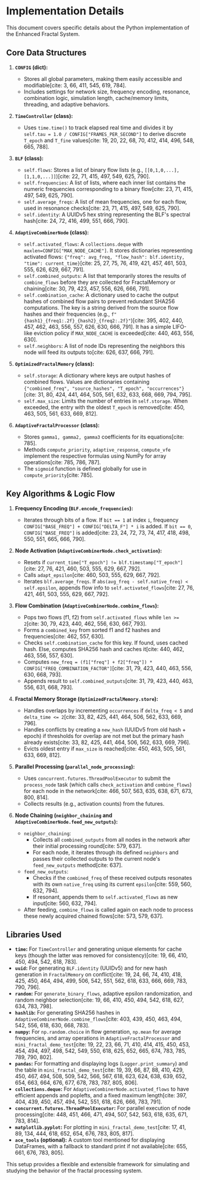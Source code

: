# Implementation Details

This document covers specific details about the Python implementation of the Enhanced Fractal System.

## Core Data Structures

1.  **`CONFIG` (dict):**
    * Stores all global parameters, making them easily accessible and modifiable[cite: 3, 66, 411, 545, 619, 784].
    * Includes settings for network size, frequency encoding, resonance, combination logic, simulation length, cache/memory limits, threading, and adaptive behaviors.

2.  **`TimeController` (class):**
    * Uses `time.time()` to track elapsed real time and divides it by `self.tau = 1.0 / CONFIG["FRAMES_PER_SECOND"]` to derive discrete `T_epoch` and `T_fine` values[cite: 19, 20, 22, 68, 70, 412, 414, 496, 548, 665, 788].

3.  **`BLF` (class):**
    * `self.flows`: Stores a list of binary flow lists (e.g., `[[0,1,0,...], [1,1,0,...]]`)[cite: 22, 71, 415, 497, 549, 625, 790].
    * `self.frequencies`: A list of lists, where each inner list contains the numeric frequencies corresponding to a binary flow[cite: 23, 71, 415, 497, 549, 625, 790].
    * `self.average_freqs`: A list of mean frequencies, one for each flow, used in resonance checks[cite: 23, 71, 415, 497, 549, 625, 790].
    * `self.identity`: A UUIDv5 hex string representing the BLF's spectral hash[cite: 24, 72, 416, 499, 551, 666, 790].

4.  **`AdaptiveCombinerNode` (class):**
    * `self.activated_flows`: A `collections.deque` with `maxlen=CONFIG["MAX_NODE_CACHE"]`. It stores dictionaries representing activated flows: `{"freq": avg_freq, "flow_hash": blf.identity, "time": current_time}`[cite: 25, 27, 75, 76, 419, 421, 457, 461, 503, 555, 626, 629, 667, 791].
    * `self.combined_outputs`: A list that temporarily stores the results of `combine_flows` before they are collected for FractalMemory or chaining[cite: 30, 79, 423, 457, 556, 626, 666, 791].
    * `self.combination_cache`: A dictionary used to cache the output hashes of combined flow pairs to prevent redundant SHA256 computations. The key is a string derived from the source flow hashes and their frequencies (e.g., `f"{hash1}_{freq1:.2f}_{hash2}_{freq2:.2f}"`)[cite: 395, 402, 440, 457, 462, 463, 556, 557, 626, 630, 666, 791]. It has a simple LIFO-like eviction policy if `MAX_NODE_CACHE` is exceeded[cite: 440, 463, 556, 630].
    * `self.neighbors`: A list of node IDs representing the neighbors this node will feed its outputs to[cite: 626, 637, 666, 791].

5.  **`OptimizedFractalMemory` (class):**
    * `self.storage`: A dictionary where keys are output hashes of combined flows. Values are dictionaries containing `{"combined_freq", "source_hashes", "T_epoch", "occurrences"}`[cite: 31, 80, 424, 441, 464, 505, 561, 632, 633, 668, 669, 794, 795].
    * `self.max_size`: Limits the number of entries in `self.storage`. When exceeded, the entry with the oldest `T_epoch` is removed[cite: 450, 463, 505, 561, 633, 669, 812].

6.  **`AdaptiveFractalProcessor` (class):**
    * Stores `gamma1, gamma2, gamma3` coefficients for its equations[cite: 785].
    * Methods `compute_priority`, `adaptive_response`, `compute_vfe` implement the respective formulas using NumPy for array operations[cite: 785, 786, 787].
    * The `sigmoid` function is defined globally for use in `compute_priority`[cite: 785].

## Key Algorithms & Logic Flow

1.  **Frequency Encoding (`BLF.encode_frequencies`):**
    * Iterates through bits of a flow. If `bit == 1` at index `i`, frequency `CONFIG["BASE_FREQ"] + CONFIG["DELTA_F"] * i` is added. If `bit == 0`, `CONFIG["BASE_FREQ"]` is added[cite: 23, 24, 72, 73, 74, 417, 418, 498, 550, 551, 665, 666, 790].

2.  **Node Activation (`AdaptiveCombinerNode.check_activation`):**
    * Resets if `current_time["T_epoch"] != blf.timestamp["T_epoch"]`[cite: 27, 76, 421, 460, 503, 555, 629, 667, 792].
    * Calls `adapt_epsilon`[cite: 460, 503, 555, 629, 667, 792].
    * Iterates `blf.average_freqs`. If `abs(avg_freq - self.native_freq) < self.epsilon`, appends flow info to `self.activated_flows`[cite: 27, 76, 421, 461, 503, 555, 629, 667, 792].

3.  **Flow Combination (`AdaptiveCombinerNode.combine_flows`):**
    * Pops two flows (f1, f2) from `self.activated_flows` while `len >= 2`[cite: 30, 79, 423, 440, 462, 556, 630, 667, 793].
    * Forms a `combined_key` from sorted f1 and f2 hashes and frequencies[cite: 462, 557, 630].
    * Checks `self.combination_cache` for this key. If found, uses cached hash. Else, computes SHA256 hash and caches it[cite: 440, 462, 463, 556, 557, 630].
    * Computes `new_freq = (f1["freq"] + f2["freq"]) * CONFIG["FREQ_COMBINATION_FACTOR"]`[cite: 31, 79, 423, 440, 463, 556, 630, 668, 793].
    * Appends result to `self.combined_outputs`[cite: 31, 79, 423, 440, 463, 556, 631, 668, 793].

4.  **Fractal Memory Storage (`OptimizedFractalMemory.store`):**
    * Handles overlaps by incrementing `occurrences` if `delta_freq < 5` and `delta_time <= 2`[cite: 33, 82, 425, 441, 464, 506, 562, 633, 669, 796].
    * Handles conflicts by creating a `new_hash` (UUIDv5 from old hash + epoch) if thresholds for overlap are not met but the primary hash already exists[cite: 33, 82, 425, 441, 464, 506, 562, 633, 669, 796].
    * Evicts oldest entry if `max_size` is reached[cite: 450, 463, 505, 561, 633, 669, 812].

5.  **Parallel Processing (`parallel_node_processing`):**
    * Uses `concurrent.futures.ThreadPoolExecutor` to submit the `process_node` task (which calls `check_activation` and `combine_flows`) for each node in the network[cite: 466, 507, 563, 635, 638, 671, 673, 800, 814].
    * Collects results (e.g., activation counts) from the futures.

6.  **Node Chaining (`neighbor_chaining` and `AdaptiveCombinerNode.feed_new_outputs`):**
    * `neighbor_chaining`:
        * Collects all `combined_outputs` from all nodes in the network after their initial processing round[cite: 579, 637].
        * For each node, it iterates through its defined `neighbors` and passes their collected outputs to the current node's `feed_new_outputs` method[cite: 637].
    * `feed_new_outputs`:
        * Checks if the `combined_freq` of these received outputs resonates with its own `native_freq` using its current `epsilon`[cite: 559, 560, 632, 794].
        * If resonant, appends them to `self.activated_flows` as new input[cite: 560, 632, 794].
    * After feeding, `combine_flows` is called again on each node to process these newly acquired chained flows[cite: 573, 579, 637].

## Libraries Used

* **`time`:** For `TimeController` and generating unique elements for cache keys (though the latter was removed for consistency)[cite: 19, 66, 410, 450, 494, 542, 618, 783].
* **`uuid`:** For generating `BLF.identity` (UUIDv5) and for new hash generation in `FractalMemory` on conflict[cite: 19, 24, 66, 74, 410, 418, 425, 450, 464, 494, 499, 506, 542, 551, 562, 618, 633, 666, 669, 783, 790, 796].
* **`random`:** For `generate_binary_flows`, adaptive epsilon randomization, and random neighbor selection[cite: 19, 66, 410, 450, 494, 542, 618, 627, 634, 783, 798].
* **`hashlib`:** For generating SHA256 hashes in `AdaptiveCombinerNode.combine_flows`[cite: 403, 439, 450, 463, 494, 542, 556, 618, 630, 668, 783].
* **`numpy`:** For `np.random.choice` in flow generation, `np.mean` for average frequencies, and array operations in `AdaptiveFractalProcessor` and `mini_fractal_demo_test`[cite: 19, 22, 23, 66, 71, 410, 414, 415, 450, 453, 454, 494, 497, 498, 542, 549, 550, 618, 625, 652, 665, 674, 783, 785, 789, 790, 802].
* **`pandas`:** For formatting and displaying logs (`Logger.print_summary`) and the table in `mini_fractal_demo_test`[cite: 19, 39, 66, 87, 88, 410, 429, 450, 467, 494, 508, 509, 542, 566, 567, 618, 623, 624, 638, 639, 652, 654, 663, 664, 676, 677, 678, 783, 787, 805, 806].
* **`collections.deque`:** For `AdaptiveCombinerNode.activated_flows` to have efficient appends and poplefts, and a fixed maximum length[cite: 397, 404, 439, 450, 457, 494, 542, 551, 618, 626, 666, 783, 791].
* **`concurrent.futures.ThreadPoolExecutor`:** For parallel execution of node processing[cite: 448, 451, 466, 471, 494, 507, 542, 563, 618, 635, 671, 783, 814].
* **`matplotlib.pyplot`:** For plotting in `mini_fractal_demo_test`[cite: 17, 41, 89, 134, 444, 618, 652, 654, 676, 783, 805, 817].
* **`ace_tools` (optional):** A custom tool mentioned for displaying DataFrames, with a fallback to standard print if not available[cite: 655, 661, 676, 783, 805].

This setup provides a flexible and extensible framework for simulating and studying the behavior of the fractal processing system.
